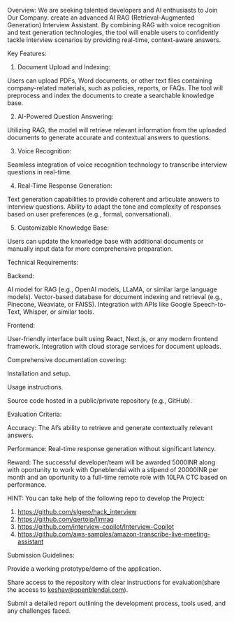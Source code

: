 Overview: We are seeking talented developers and AI enthusiasts to Join Our Company.
create an advanced AI RAG (Retrieval-Augmented Generation) Interview Assistant. By combining RAG with voice recognition and text generation technologies, the tool will enable users to confidently tackle interview scenarios by providing real-time, context-aware answers.




Key Features:

1. Document Upload and Indexing:

Users can upload PDFs, Word documents, or other text files containing company-related materials, such as policies, reports, or FAQs.
The tool will preprocess and index the documents to create a searchable knowledge base.

2. AI-Powered Question Answering:

Utilizing RAG, the model will retrieve relevant information from the uploaded documents to generate accurate and contextual answers to questions.

3. Voice Recognition:

Seamless integration of voice recognition technology to transcribe interview questions in real-time.

4. Real-Time Response Generation:

Text generation capabilities to provide coherent and articulate answers to interview questions.
Ability to adapt the tone and complexity of responses based on user preferences (e.g., formal, conversational).

5. Customizable Knowledge Base:

Users can update the knowledge base with additional documents or manually input data for more comprehensive preparation.






Technical Requirements:

Backend:

AI model for RAG (e.g., OpenAI models, LLaMA, or similar large language models).
Vector-based database for document indexing and retrieval (e.g., Pinecone, Weaviate, or FAISS).
Integration with APIs like Google Speech-to-Text, Whisper, or similar tools.

Frontend:

User-friendly interface built using React, Next.js, or any modern frontend framework.
Integration with cloud storage services for document uploads.





Comprehensive documentation covering:

Installation and setup.

Usage instructions.

Source code hosted in a public/private repository (e.g., GitHub).






Evaluation Criteria:

Accuracy: The AI’s ability to retrieve and generate contextually relevant answers.

Performance: Real-time response generation without significant latency.






Reward: The successful developer/team will be awarded 5000INR along with oportunity to work with Opneblendai with a stipend of 20000INR per month and an oportunity to a full-time remote role with 10LPA CTC based on performance.



HINT: You can take help of the following repo to develop the Project:
1. https://github.com/slgero/hack_interview
2. https://github.com/qertoip/llmrag
3. https://github.com/interview-copilot/Interview-Copilot
4. https://github.com/aws-samples/amazon-transcribe-live-meeting-assistant


Submission Guidelines:

Provide a working prototype/demo of the application.

Share access to the repository with clear instructions for evaluation(share the access to keshav@openblendai.com).

Submit a detailed report outlining the development process, tools used, and any challenges faced.
